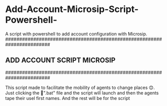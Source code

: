 # Add-Account-Microsip-Script-Powershell-
A script with powershell to add account configuration with Microsip.
########################################################################
##                    ADD ACCOUNT SCRIPT MICROSIP                     ##
########################################################################

This script made to facilitate the mobility of agents to change places :blush:.
Just clicking the :page_with_curl:".bat" file and the script will launch and then the agents tape their usel first names. 
And the rest will be for the script
